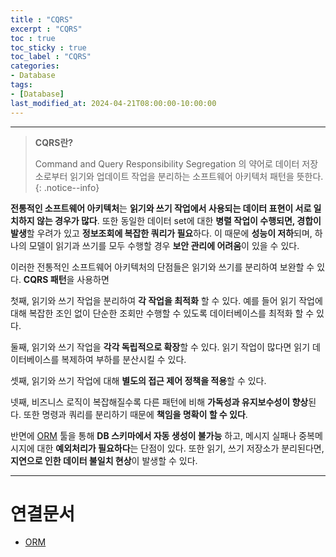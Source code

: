 ```yaml
---
title : "CQRS"
excerpt : "CQRS"
toc : true
toc_sticky : true
toc_label : "CQRS"
categories:
- Database
tags:
- [Database]
last_modified_at: 2024-04-21T08:00:00-10:00:00
---
```

  
---
  
> **CQRS란?**  
>
> Command and Query Responsibility Segregation 의 약어로 데이터 저장소로부터 읽기와 업데이트 작업을 분리하는 소프트웨어 아키텍처 패턴을 뜻한다. 
{: .notice--info}  

 **전통적인 소프트웨어 아키텍처**는 **읽기와 쓰기 작업에서 사용되는 데이터 표현이 서로 일치하지 않는 경우가 많다**. 또한 동일한 데이터 set에 대한 **병렬 작업이 수행되면, 경합이 발생**할 우려가 있고 **정보조회에 복잡한 쿼리가 필요**하다. 이 때문에 **성능이 저하**되며, 하나의 모델이 읽기과 쓰기를 모두 수행할 경우 **보안 관리에 어려움**이 있을 수 있다.

 이러한 전통적인 소프트웨어 아키텍처의 단점들은 읽기와 쓰기를 분리하여 보완할 수 있다. **CQRS 패턴**을 사용하면

 첫째, 읽기와 쓰기 작업을 분리하여 **각 작업을 최적화** 할 수 있다. 예를 들어 읽기 작업에 대해 복잡한 조인 없이 단순한 조회만 수행할 수 있도록 데이터베이스를 최적화 할 수 있다.

 둘째, 읽기와 쓰기 작업을 **각각 독립적으로 확장**할 수 있다. 읽기 작업이 많다면 읽기 데이터베이스를 복제하여 부하를 분산시킬 수 있다.

 셋째, 읽기와 쓰기 작업에 대해 **별도의 접근 제어 정책을 적용**할 수 있다.

 넷째, 비즈니스 로직이 복잡해질수록 다른 패턴에 비해 **가독성과 유지보수성이 향상**된다. 또한 명령과 쿼리를 분리하기 때문에 **책임을 명확이 할 수 있다**.
  
 반면에 [ORM](../../servercommon/servercommon-ORM) 툴을 통해 **DB 스키마에서 자동 생성이 불가능** 하고, 메시지 실패나 중복메시지에 대한 **예외처리가 필요하다**는 단점이 있다. 또한 읽기, 쓰기 저장소가 분리된다면, **지연으로 인한 데이터 불일치 현상**이 발생할 수 있다.

---
  
# 연결문서
- [ORM](../../servercommon/servercommon-ORM)